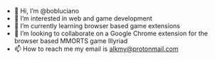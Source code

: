 - 👋 Hi, I’m @bobluciano
- 👀 I’m interested in web and game development
- 🌱 I’m currently learning browser based game extensions
- 💞️ I’m looking to collaborate on a Google Chrome extension for the browser based MMORTS game Illyriad
- 📫 How to reach me my email is alkmy@protonmail.com

<!---
bobluciano/bobluciano is a ✨ special ✨ repository because its `README.md` (this file) appears on your GitHub profile.
You can click the Preview link to take a look at your changes.
--->
